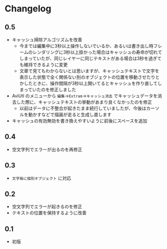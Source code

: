 # Changelog

## 0.5

- キャッシュ掃除アルゴリズムを改善
  - 今までは編集中に3秒以上操作しないでいるか、あるいは書き出し時フレームのレンダリングに3秒以上掛かった場合はキャッシュの寿命が切れてしまっていたが、同じレイヤーに同じテキストがある場合は3秒を過ぎても維持できるように変更
  - 文章で見てもわからないとは思いますが、キャッシュテキストで文字を表示した状態で全く関係ない別のオブジェクトの位置を移動させたりとかしたときに、操作間隔が3秒以上開いてるとキャッシュを作り直してしまっていたのを修正しました
- AviUtl のメニューから `編集`→`Extram`→`キャッシュ消去` でキャッシュデータを消去した際に、キャッシュテキストの挙動があまり良くなかったのを修正
  - 以前はデータに不整合が起きたまま続行していましたが、今後はカーソルを動かすなどで描画が走ると生成し直します
- キャッシュの有効無効を書き換えやすいように前後にスペースを追加

## 0.4

- 空文字列でエラーが出るのを再修正

## 0.3

- `文字毎に個別オブジェクト` に対応

## 0.2

- 空文字列でエラーが起きるのを修正
- テキストの位置を保持するように改善

## 0.1

- 初版
